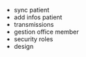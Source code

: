 - sync patient
- add infos patient
- transmissions
- gestion office member
- security roles
- design
